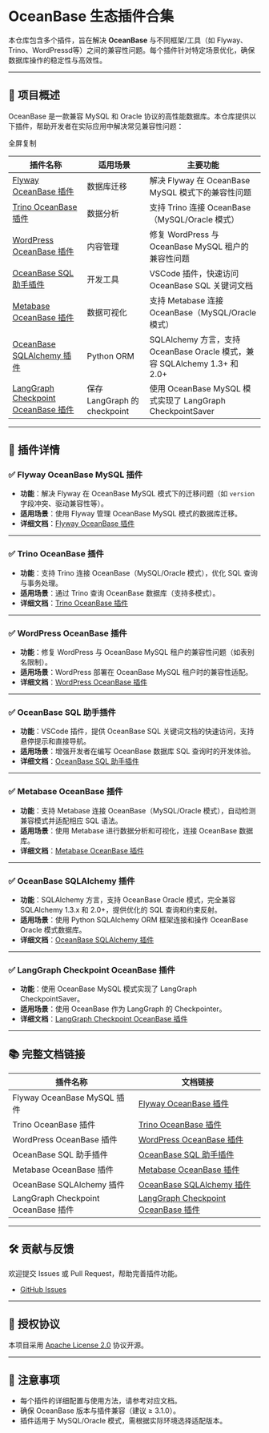 # OceanBase 生态插件合集

本仓库包含多个插件，旨在解决 **OceanBase** 与不同框架/工具（如 Flyway、Trino、WordPressd等）之间的兼容性问题。每个插件针对特定场景优化，确保数据库操作的稳定性与高效性。

------

## 🧩 项目概述

OceanBase 是一款兼容 MySQL 和 Oracle 协议的高性能数据库。本仓库提供以下插件，帮助开发者在实际应用中解决常见兼容性问题：

全屏复制

| 插件名称                                                                                                       | 适用场景   | 主要功能                                           |
|------------------------------------------------------------------------------------------------------------| ---------- | -------------------------------------------------- |
| [Flyway OceanBase 插件](./flyway-oceanbase-plugin/README_CN.md)      | 数据库迁移 | 解决 Flyway 在 OceanBase MySQL 模式下的兼容性问题  |
| [Trino OceanBase 插件](./trino-oceanbase-plugin/README_CN.md)        | 数据分析   | 支持 Trino 连接 OceanBase（MySQL/Oracle 模式）     |
| [WordPress OceanBase 插件](./wordpress-oceanbase-plugin/README_CN.md) | 内容管理   | 修复 WordPress 与 OceanBase MySQL 租户的兼容性问题 |
| [OceanBase SQL 助手插件](./oceanbase-sql-helper-plugin/README_CN.md) | 开发工具   | VSCode 插件，快速访问 OceanBase SQL 关键词文档     |
| [Metabase OceanBase 插件](./metabase-oceanbase-plugin/README_CN.md)  | 数据可视化 | 支持 Metabase 连接 OceanBase（MySQL/Oracle 模式）  |
| [OceanBase SQLAlchemy 插件](./oceanbase-sqlalchemy-plugin/README.md) | Python ORM  | SQLAlchemy 方言，支持 OceanBase Oracle 模式，兼容 SQLAlchemy 1.3+ 和 2.0+ |
| [LangGraph Checkpoint OceanBase 插件](./langgraph-checkpoint-oceanbase-plugin/README.md) | 保存 LangGraph 的 checkpoint | 使用 OceanBase MySQL 模式实现了 LangGraph CheckpointSaver |

------

## 📁 插件详情

### ✅ Flyway OceanBase MySQL 插件

- **功能**：解决 Flyway 在 OceanBase MySQL 模式下的迁移问题（如 `version` 字段冲突、驱动兼容性等）。
- **适用场景**：使用 Flyway 管理 OceanBase MySQL 模式的数据库迁移。
- **详细文档**：[Flyway OceanBase 插件](./flyway-oceanbase-plugin/README_CN.md)

------

### ✅ Trino OceanBase 插件

- **功能**：支持 Trino 连接 OceanBase（MySQL/Oracle 模式），优化 SQL 查询与事务处理。
- **适用场景**：通过 Trino 查询 OceanBase 数据库（支持多模式）。
- **详细文档**：[Trino OceanBase 插件](./trion-oceanbase-plugin/README_CN.md)

------

### ✅ WordPress OceanBase 插件

- **功能**：修复 WordPress 与 OceanBase MySQL 租户的兼容性问题（如表别名限制）。
- **适用场景**：WordPress 部署在 OceanBase MySQL 租户时的兼容性适配。
- **详细文档**：[WordPress OceanBase 插件](./wordpress-oceanbase-plugin/README_CN.md)

------

### ✅ OceanBase SQL 助手插件

- **功能**：VSCode 插件，提供 OceanBase SQL 关键词文档的快速访问，支持悬停提示和直接导航。
- **适用场景**：增强开发者在编写 OceanBase 数据库 SQL 查询时的开发体验。
- **详细文档**：[OceanBase SQL 助手插件](./oceanbase-sql-helper-plugin/README_CN.md)

------

### ✅ Metabase OceanBase 插件

- **功能**：支持 Metabase 连接 OceanBase（MySQL/Oracle 模式），自动检测兼容模式并适配相应 SQL 语法。
- **适用场景**：使用 Metabase 进行数据分析和可视化，连接 OceanBase 数据库。
- **详细文档**：[Metabase OceanBase 插件](./metabase-oceanbase-plugin/README_CN.md)

------

### ✅ OceanBase SQLAlchemy 插件

- **功能**：SQLAlchemy 方言，支持 OceanBase Oracle 模式，完全兼容 SQLAlchemy 1.3.x 和 2.0+，提供优化的 SQL 查询和约束反射。
- **适用场景**：使用 Python SQLAlchemy ORM 框架连接和操作 OceanBase Oracle 模式数据库。
- **详细文档**：[OceanBase SQLAlchemy 插件](./oceanbase-sqlalchemy-plugin/README.md)

------

### ✅ LangGraph Checkpoint OceanBase 插件

- **功能**：使用 OceanBase MySQL 模式实现了 LangGraph CheckpointSaver。
- **适用场景**：使用 OceanBase 作为 LangGraph 的 Checkpointer。
- **详细文档**：[LangGraph Checkpoint OceanBase 插件](./langgraph-checkpoint-oceanbase-plugin/README.md)

------

## 📚 完整文档链接

| 插件名称                    | 文档链接                                                     |
| --------------------------- | ------------------------------------------------------------ |
| Flyway OceanBase MySQL 插件 | [Flyway OceanBase 插件](./flyway-oceanbase-plugin/README_CN.md) |
| Trino OceanBase 插件        | [Trino OceanBase 插件](./trino-oceanbase-plugin/README_CN.md) |
| WordPress OceanBase 插件    | [WordPress OceanBase 插件](./wordpress-oceanbase-plugin/README_CN.md) |
| OceanBase SQL 助手插件      | [OceanBase SQL 助手插件](./oceanbase-sql-helper-plugin/README_CN.md) |
| Metabase OceanBase 插件     | [Metabase OceanBase 插件](./metabase-oceanbase-plugin/README_CN.md) |
| OceanBase SQLAlchemy 插件   | [OceanBase SQLAlchemy 插件](./oceanbase-sqlalchemy-plugin/README.md) |
| LangGraph Checkpoint OceanBase 插件   | [LangGraph Checkpoint OceanBase 插件](./langgraph-checkpoint-oceanbase-plugin/README.md) |

------

## 🛠️ 贡献与反馈

欢迎提交 Issues 或 Pull Request，帮助完善插件功能。

- [GitHub Issues]( https://github.com/oceanbase/ecology-plugins/issues)

------

## 📄 授权协议

本项目采用 [Apache License 2.0](./LICENSE) 协议开源。

------

## 📌 注意事项

- 每个插件的详细配置与使用方法，请参考对应文档。
- 确保 OceanBase 版本与插件兼容（建议 ≥ 3.1.0）。
- 插件适用于 MySQL/Oracle 模式，需根据实际环境选择适配版本。